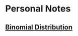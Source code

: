 # **Personal Notes**

## [**Binomial Distribution**](/notes/MATH18/CH3/CH3notes/personal/binomialDist.md)
